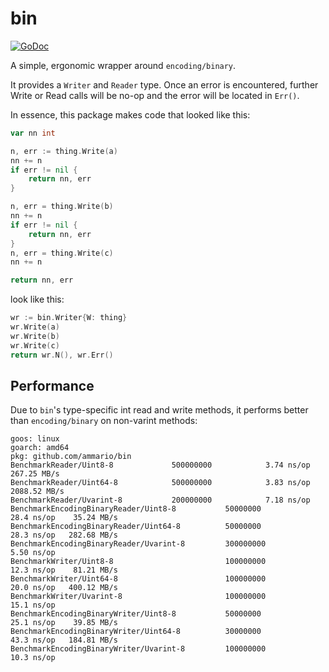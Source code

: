 # bin

[![GoDoc](https://godoc.org/github.com/ammario/bin?status.svg)](https://godoc.org/github.com/ammario/bin)


A simple, ergonomic wrapper around `encoding/binary`.

It provides a `Writer` and `Reader` type.
Once an error is encountered, further Write or Read calls will be no-op and the error will be located in `Err()`.

In essence, this package makes code that looked like this:

```go
var nn int

n, err := thing.Write(a)
nn += n
if err != nil {
    return nn, err
}

n, err = thing.Write(b)
nn += n
if err != nil {
    return nn, err
}
n, err = thing.Write(c)
nn += n

return nn, err
```

look like this:

```go
wr := bin.Writer{W: thing}
wr.Write(a)
wr.Write(b)
wr.Write(c)
return wr.N(), wr.Err()
```

## Performance

Due to `bin`'s type-specific int read and write methods, it performs better than `encoding/binary`
on non-varint methods:

```
goos: linux
goarch: amd64
pkg: github.com/ammario/bin
BenchmarkReader/Uint8-8           	500000000	         3.74 ns/op	 267.25 MB/s
BenchmarkReader/Uint64-8          	500000000	         3.83 ns/op	2088.52 MB/s
BenchmarkReader/Uvarint-8         	200000000	         7.18 ns/op
BenchmarkEncodingBinaryReader/Uint8-8         	50000000	        28.4 ns/op	  35.24 MB/s
BenchmarkEncodingBinaryReader/Uint64-8        	50000000	        28.3 ns/op	 282.68 MB/s
BenchmarkEncodingBinaryReader/Uvarint-8       	300000000	         5.50 ns/op
BenchmarkWriter/Uint8-8                       	100000000	        12.3 ns/op	  81.21 MB/s
BenchmarkWriter/Uint64-8                      	100000000	        20.0 ns/op	 400.12 MB/s
BenchmarkWriter/Uvarint-8                     	100000000	        15.1 ns/op
BenchmarkEncodingBinaryWriter/Uint8-8         	50000000	        25.1 ns/op	  39.85 MB/s
BenchmarkEncodingBinaryWriter/Uint64-8        	30000000	        43.3 ns/op	 184.81 MB/s
BenchmarkEncodingBinaryWriter/Uvarint-8       	100000000	        10.3 ns/op
```

